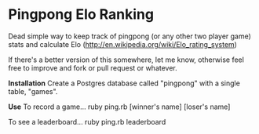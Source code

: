 Pingpong Elo Ranking
========================

Dead simple way to keep track of pingpong (or any other two player game) stats and calculate Elo (http://en.wikipedia.org/wiki/Elo_rating_system)

If there's a better version of this somewhere, let me know, otherwise feel free to improve and fork or pull request or whatever.

**Installation**
Create a Postgres database called "pingpong" with a single table, "games".

**Use**
To record a game...
ruby ping.rb [winner's name] [loser's name]

To see a leaderboard...
ruby ping.rb leaderboard
